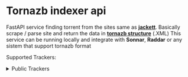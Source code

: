# Tornazb indexer api

FastAPI service finding torrent from the sites same as **[jackett](https://github.com/Jackett/Jackett)**.
Basically scrape / parse site and return the data in **[tornazb structure](https://torznab.github.io/spec-1.3-draft/torznab/Specification-v1.3.html#torznab-api-specification)**  (.XML) 
This service can be running locally and integrate with **Sonnar**,  **Raddar** or any sistem that support tornazb format

Supported Trackers:

<details>
<summary>Public Trackers</summary>
    
* TorrentGalaxy [TGX](https://torrentgalaxy.one/)
    
</details>
